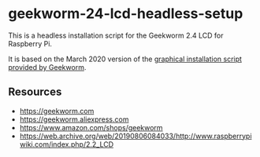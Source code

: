 # geekworm-24-lcd-headless-setup

This is a headless installation script for the Geekworm 2.4 LCD for Raspberry Pi.

It is based on the March 2020 version of the
[graphical installation script provided by Geekworm](https://github.com/geekworm-com/22LCD-script/tree/master).


## Resources

* https://geekworm.com
* https://geekworm.aliexpress.com
* https://www.amazon.com/shops/geekworm
* https://web.archive.org/web/20190806084033/http://www.raspberrypiwiki.com/index.php/2.2_LCD
